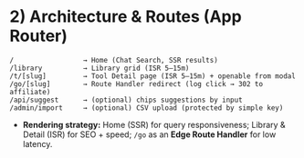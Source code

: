 # 2) Architecture & Routes (App Router)
```
/                 → Home (Chat Search, SSR results)
/library          → Library grid (ISR 5–15m)
/t/[slug]         → Tool Detail page (ISR 5–15m) + openable from modal
/go/[slug]        → Route Handler redirect (log click → 302 to affiliate)
/api/suggest      → (optional) chips suggestions by input
/admin/import     → (optional) CSV upload (protected by simple key)
```
- **Rendering strategy:** Home (SSR) for query responsiveness; Library & Detail (ISR) for SEO + speed; `/go` as an **Edge Route Handler** for low latency.
